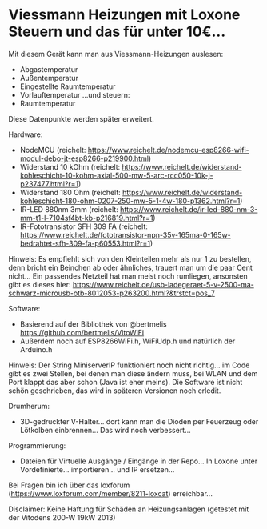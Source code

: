 
# Viessmann Heizungen mit Loxone Steuern und das für unter 10€...

Mit diesem Gerät kann man aus Viessmann-Heizungen auslesen: 
- Abgastemperatur
- Außentemperatur
- Eingestellte Raumtemperatur
- Vorlauftemperatur
...und steuern:
- Raumtemperatur

Diese Datenpunkte werden später erweitert. 

Hardware:
- NodeMCU (reichelt: https://www.reichelt.de/nodemcu-esp8266-wifi-modul-debo-jt-esp8266-p219900.html)
- Widerstand 10 kOhm (reichelt: https://www.reichelt.de/widerstand-kohleschicht-10-kohm-axial-500-mw-5-arc-rcc050-10k-j-p237477.html?r=1)
- Widerstand 180 Ohm (reichelt: https://www.reichelt.de/widerstand-kohleschicht-180-ohm-0207-250-mw-5-1-4w-180-p1362.html?r=1)
- IR-LED 880nm 3mm (reichelt: https://www.reichelt.de/ir-led-880-nm-3-mm-t1-l-7104sf4bt-kb-p216819.html?r=1)
- IR-Fototransistor SFH 309 FA (reichelt: https://www.reichelt.de/fototransistor-npn-35v-165ma-0-165w-bedrahtet-sfh-309-fa-p60553.html?r=1)

Hinweis:
Es empfiehlt sich von den Kleinteilen mehr als nur 1 zu bestellen, denn bricht ein Beinchen ab oder ähnliches, trauert man um die paar Cent nicht... Ein passendes Netzteil hat man meist noch rumliegen, ansonsten gibt es dieses hier: https://www.reichelt.de/usb-ladegeraet-5-v-2500-ma-schwarz-microusb-otb-8012053-p263200.html?&trstct=pos_7

Software:
- Basierend auf der Bibliothek von @bertmelis https://github.com/bertmelis/VitoWiFi
- Außerdem noch auf ESP8266WiFi.h, WiFiUdp.h und natürlich der Arduino.h

Hinweis: Der String MiniserverIP funktioniert noch nicht richtig... im Code gibt es zwei Stellen, bei denen man diese ändern muss, bei WLAN und dem Port klappt das aber schon (Java ist eher meins). Die Software ist nicht schön geschrieben, das wird in späteren Versionen noch erledit.

Drumherum: 
- 3D-gedruckter V-Halter... dort kann man die Dioden per Feuerzeug oder Lötkolben einbrennen... Das wird noch verbessert... 

Programmierung:
- Dateien für Virtuelle Ausgänge / Eingänge in der Repo... In Loxone unter Vordefinierte... importieren... und IP ersetzen...


Bei Fragen bin ich über das loxforum (https://www.loxforum.com/member/8211-loxcat) erreichbar... 

Disclaimer: Keine Haftung für Schäden an Heizungsanlagen (getestet mit der Vitodens 200-W 19kW 2013)
